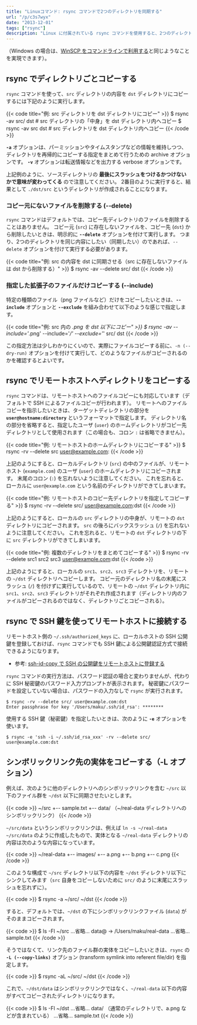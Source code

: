 ```yaml
---
title: "Linuxコマンド: rsync コマンドで2つのディレクトリを同期する"
url: "/p/c3s7wyx"
date: "2013-12-01"
tags: ["rsync"]
description: "Linux に付属されている rsync コマンドを使用すると、2つのディレクトリの内容（ファイル）を効率よく同期させることができます。SSH 経由でのリモートホストへのコピーにも対応しています。"
---
```


（Windows の場合は、[WinSCP をコマンドラインで利用する](/p/eqrmt6x)と同じようなことを実現できます）。


rsync でディレクトリごとコピーする
----

`rsync` コマンドを使って、`src` ディレクトリの内容を `dst` ディレクトリにコピーするには下記のように実行します。

{{< code title="例: src ディレクトリを dst ディレクトリにコピー" >}}
$ rsync -av src/ dst    # src ディレクトリの「中身」を dst ディレクトリ内へコピー
$ rsync -av src dst     # src ディレクトリを dst ディレクトリ内へコピー
{{< /code >}}

__`-a`__ オプションは、パーミッションやタイムスタンプなどの情報を維持しつつ、ディレクトリを再帰的にコピーする指定をまとめて行うための archive オプションです。
__`-v`__ オプションは転送情報などを出力する verbose オプションです。

上記例のように、ソースディレクトリの __最後にスラッシュをつけるかつけないかで意味が変わってくる__ ので注意してください。
2番目のように実行すると、結果として `./dst/src` というディレクトリが作成されることになります。

### コピー元にないファイルを削除する (--delete)

`rsync` コマンドはデフォルトでは、コピー先ディレクトリのファイルを削除することはありません。
コピー元 (`src`) に存在しないファイルを、コピー先 (`dst`) から削除したいときは、明示的に __`--delete`__ オプションを付けて実行します。
つまり、2つのディレクトリを同じ内容にしたい（同期したい）のであれば、`--delete` オプションを付けて実行する必要があります。

{{< code title="例: src の内容を dst に同期させる（src に存在しないファイルは dst から削除する）" >}}
$ rsync -av --delete src/ dst
{{< /code >}}

### 指定した拡張子のファイルだけコピーする (--include)

特定の種類のファイル（png ファイルなど）だけをコピーしたいときは、__`--include`__ オプションと __`--exclude`__ を組み合わせて以下のような感じで指定します。

{{< code title="例: src 内の *.png を dst 以下にコピー" >}}
$ rsync -av --include='*.png' --include='*/' --exclude='*' src/ dst
{{< /code >}}

この指定方法は少しわかりにくいので、実際にファイルコピーする前に、`-n (--dry-run)` オプションを付けて実行して、どのようなファイルがコピーされるのかを確認するとよいです。


rsync でリモートホストへディレクトリをコピーする
----

`rsync` コマンドは、リモートホストへのファイルコピーにも対応しています（デフォルトで SSH によるファイルコピーが行われます）。
リモートへのファイルコピーを指示したいときは、ターゲットディレクトリの部分を __`user@hostname:directory`__ というフォーマットで指定します。
ディレクトリ名の部分を省略すると、指定したユーザ (`user`) のホームディレクトリがコピー先ディレクトリとして使用されます（この場合も、コロン `:` は省略できません）。

{{< code title="例: リモートホストのホームディレクトリにコピーする" >}}
$ rsync -rv --delete src user@example.com:
{{< /code >}}

上記のようにすると、ローカルディレクトリ (`src`) の中のファイルが、リモートホスト (`example.com`) のユーザ (`user`) のホームディレクトリにコピーされます。
末尾のコロン (`:`) を忘れないように注意してください。
これを忘れると、ローカルに `user@example.com` という名前のディレクトリができてしまいます。

{{< code title="例: リモートホストのコピー先ディレクトリを指定してコピーする" >}}
$ rsync -rv --delete src/ user@example.com:dst
{{< /code >}}

上記のようにすると、ローカルの `src` ディレクトリの中身が、リモートの `dst` ディレクトリにコピーされます。
`src` の後ろにバックスラッシュ (`/`) を忘れないように注意してください。
これを忘れると、リモートの `dst` ディレクトリの下に `src` ディレクトリができてしまいます。

{{< code title="例: 複数のディレクトリをまとめてコピーする" >}}
$ rsync -rv --delete src1 src2 src3 user@example.com:dst
{{< /code >}}

上記のようにすると、ローカルの `src1`、`src2`、`src3` ディレクトリを、リモートの `~/dst` ディレクトリへコピーします。
コピー元のディレクトリ名の末尾にスラッシュ (`/`) を付けずに実行しているので、リモートの `~/dst` ディレクトリ内に `src1`、`src2`、`src3` ディレクトリがそれぞれ作成されます（ディレクトリ内のファイルがコピーされるのではなく、ディレクトリごとコピーされる）。


rsync で SSH 鍵を使ってリモートホストに接続する
----

リモートホスト側の `~/.ssh/authorized_keys` に、ローカルホストの SSH 公開鍵を登録しておけば、`rsync` コマンドでも SSH 鍵による公開鍵認証方式で接続できるようになります。

- 参考: [ssh-id-copy で SSH の公開鍵をリモートホストに登録する](/p/2mzbmw8)

`rsync` コマンドの実行方法は、パスワード認証の場合と変わりませんが、代わりに SSH 秘密鍵のパスワード入力プロンプトが表示されます。
秘密鍵にパスワードを設定していない場合は、パスワードの入力なしで `rsync` が実行されます。

```console
$ rsync -rv --delete src/ user@example.com:dst
Enter passphrase for key '/Users/maku/.ssh/id_rsa': ********
```

使用する SSH 鍵（秘密鍵）を指定したいときは、次のように __`-e`__ オプションを使います。

```console
$ rsync -e 'ssh -i ~/.ssh/id_rsa_xxx' -rv --delete src/ user@example.com:dst
```


シンボリックリンク先の実体をコピーする（-L オプション）
----

例えば、次のように他のディレクトリへのシンボリックリンクを含む `~/src` 以下のファイル群を `~/dst` 以下に同期させたいとします。

{{< code >}}
~/src
  +-- sample.txt
  +-- data/ （~/real-data ディレクトリへのシンボリックリンク）
{{< /code >}}

`~/src/data` というシンボリックリンクは、例えば `ln -s ~/real-data ~/src/data` のように作成したもので、実体となる `~/real-data` ディレクトリの内容は次のような内容になっています。

{{< code >}}
~/real-data
   +-- images/
         +-- a.png
         +-- b.png
         +-- c.png
{{< /code >}}

このような構成で `~/src` ディレクトリ以下の内容を `~/dst` ディレクトリ以下にシンクしてみます（`src` 自身をコピーしないために `src/` のように末尾にスラッシュを忘れずに）。

{{< code >}}
$ rsync -a ~/src/ ~/dst
{{< /code >}}

すると、デフォルトでは、`~/dst` の下にシンボリックリンクファイル (`data`) がそのままコピーされます。

{{< code >}}
$ ls -Fl ~/src
...省略... data@ -> /Users/maku/real-data
...省略... sample.txt
{{< /code >}}

そうではなくて、リンク先のファイル群の実体をコピーしたいときは、`rsync` の __`-L (--copy-links)`__ オプション (transform symlink into referent file/dir) を指定します。

{{< code >}}
$ rsync -aL ~/src/ ~/dst
{{< /code >}}

これで、`~/dst/data` はシンボリックリンクではなく、`~/real-data` 以下の内容がすべてコピーされたディレクトリになります。

{{< code >}}
$ ls -Fl ~/dst
...省略... data/  （通常のディレクトリで、a.png などが含まれている）
...省略... sample.txt
{{< /code >}}

